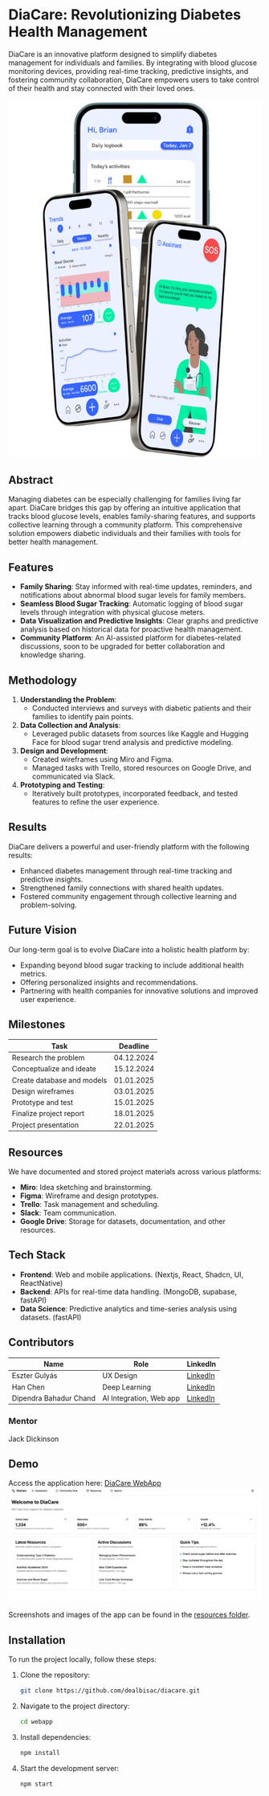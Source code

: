 # DiaCare: Revolutionizing Diabetes Health Management

DiaCare is an innovative platform designed to simplify diabetes management for individuals and families. By integrating with blood glucose monitoring devices, providing real-time tracking, predictive insights, and fostering community collaboration, DiaCare empowers users to take control of their health and stay connected with their loved ones.

![Mobile App Prototype](resources/mobile.png)

## Abstract

Managing diabetes can be especially challenging for families living far apart. DiaCare bridges this gap by offering an intuitive application that tracks blood glucose levels, enables family-sharing features, and supports collective learning through a community platform. This comprehensive solution empowers diabetic individuals and their families with tools for better health management.

## Features

- **Family Sharing**: Stay informed with real-time updates, reminders, and notifications about abnormal blood sugar levels for family members.
- **Seamless Blood Sugar Tracking**: Automatic logging of blood sugar levels through integration with physical glucose meters.
- **Data Visualization and Predictive Insights**: Clear graphs and predictive analysis based on historical data for proactive health management.
- **Community Platform**: An AI-assisted platform for diabetes-related discussions, soon to be upgraded for better collaboration and knowledge sharing.

## Methodology

1. **Understanding the Problem**:
   - Conducted interviews and surveys with diabetic patients and their families to identify pain points.
2. **Data Collection and Analysis**:
   - Leveraged public datasets from sources like Kaggle and Hugging Face for blood sugar trend analysis and predictive modeling.
3. **Design and Development**:
   - Created wireframes using Miro and Figma.
   - Managed tasks with Trello, stored resources on Google Drive, and communicated via Slack.
4. **Prototyping and Testing**:
   - Iteratively built prototypes, incorporated feedback, and tested features to refine the user experience.

## Results

DiaCare delivers a powerful and user-friendly platform with the following results:
- Enhanced diabetes management through real-time tracking and predictive insights.
- Strengthened family connections with shared health updates.
- Fostered community engagement through collective learning and problem-solving.

## Future Vision

Our long-term goal is to evolve DiaCare into a holistic health platform by:
- Expanding beyond blood sugar tracking to include additional health metrics.
- Offering personalized insights and recommendations.
- Partnering with health companies for innovative solutions and improved user experience.

## Milestones

| Task                         | Deadline      |
|------------------------------|---------------|
| Research the problem         | 04.12.2024    |
| Conceptualize and ideate     | 15.12.2024    |
| Create database and models   | 01.01.2025    |
| Design wireframes            | 03.01.2025    |
| Prototype and test           | 15.01.2025    |
| Finalize project report      | 18.01.2025    |
| Project presentation         | 22.01.2025    |

## Resources

We have documented and stored project materials across various platforms:
- **Miro**: Idea sketching and brainstorming.
- **Figma**: Wireframe and design prototypes.
- **Trello**: Task management and scheduling.
- **Slack**: Team communication.
- **Google Drive**: Storage for datasets, documentation, and other resources.

## Tech Stack

- **Frontend**: Web and mobile applications. (Nextjs, React, Shadcn, UI, ReactNative)
- **Backend**: APIs for real-time data handling. (MongoDB, supabase, fastAPI)
- **Data Science**: Predictive analytics and time-series analysis using datasets. (fastAPI)

## Contributors

| Name                    | Role                       | LinkedIn  |
|-------------------------|----------------------------|-----------|
| Eszter Gulyás           | UX Design                 | [LinkedIn](https://www.linkedin.com/in/eszterguly%C3%A1s/) |
| Han Chen                | Deep Learning             | [LinkedIn](https://www.linkedin.com/in/hannah-a9a4a7273/) |
| Dipendra Bahadur Chand  | AI Integration, Web app   | [LinkedIn](https://www.linkedin.com/in/dealbisac/) |

### Mentor
Jack Dickinson

## Demo

Access the application here: [DiaCare WebApp](https://diacare-techlabs.vercel.app/)  
![Web App Prototype](resources/home.png)

Screenshots and images of the app can be found in the [resources folder](https://github.com/dealbisac/diacare/tree/main/resources).

## Installation

To run the project locally, follow these steps:
1. Clone the repository:
   ```bash
   git clone https://github.com/dealbisac/diacare.git

2. Navigate to the project directory:
   ```bash
   cd webapp

3. Install dependencies:
   ```bash
   npm install

4. Start the development server:
   ```bash
   npm start
   
